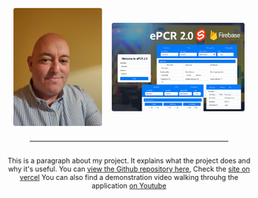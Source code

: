 <div style="text-align: center; margin-bottom: 20px">
  <div style="display: flex; justify-content: center; align-items: center; gap: 30px margin-bottom: 20px;">
    <img src="IMAGE1.jpg" width="180" style="margin-right: 20px; border-radius: 4px; display: inline-block;">
    <img src="epcr2.0.png" width="270" style="border-radius: 4px; display: inline-block;">
  </div>

  <hr style="width: 80%; margin: 30px auto; border-top: 1px solid #ccc;">
  
  <div style="max-width: 700px margin: 0 auto;">
    <p>
      This is a paragraph about my project. It explains what the project does and why it's useful.
      You can <a href=" " target="_blank">view the Github repository here</a>,
      Check the <a href=" " target="_blank">site on vercel</a>
      You can also find a demonstration video walking throuhg the application <a href=" " target="_blank">on Youtube</a>
    </p>
  </div>
</div>
